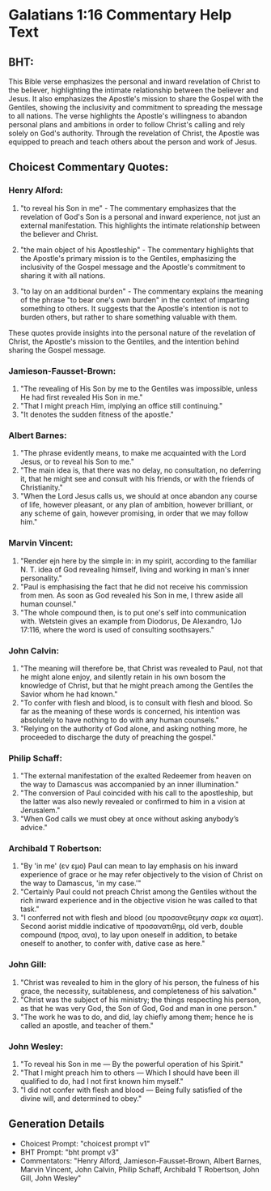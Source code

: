 # Galatians 1:16 Commentary Help Text

## BHT:
This Bible verse emphasizes the personal and inward revelation of Christ to the believer, highlighting the intimate relationship between the believer and Jesus. It also emphasizes the Apostle's mission to share the Gospel with the Gentiles, showing the inclusivity and commitment to spreading the message to all nations. The verse highlights the Apostle's willingness to abandon personal plans and ambitions in order to follow Christ's calling and rely solely on God's authority. Through the revelation of Christ, the Apostle was equipped to preach and teach others about the person and work of Jesus.

## Choicest Commentary Quotes:
### Henry Alford:
1. "to reveal his Son in me" - The commentary emphasizes that the revelation of God's Son is a personal and inward experience, not just an external manifestation. This highlights the intimate relationship between the believer and Christ.

2. "the main object of his Apostleship" - The commentary highlights that the Apostle's primary mission is to the Gentiles, emphasizing the inclusivity of the Gospel message and the Apostle's commitment to sharing it with all nations.

3. "to lay on an additional burden" - The commentary explains the meaning of the phrase "to bear one's own burden" in the context of imparting something to others. It suggests that the Apostle's intention is not to burden others, but rather to share something valuable with them.

These quotes provide insights into the personal nature of the revelation of Christ, the Apostle's mission to the Gentiles, and the intention behind sharing the Gospel message.

### Jamieson-Fausset-Brown:
1. "The revealing of His Son by me to the Gentiles was impossible, unless He had first revealed His Son in me."
2. "That I might preach Him, implying an office still continuing."
3. "It denotes the sudden fitness of the apostle."

### Albert Barnes:
1. "The phrase evidently means, to make me acquainted with the Lord Jesus, or to reveal his Son to me."
2. "The main idea is, that there was no delay, no consultation, no deferring it, that he might see and consult with his friends, or with the friends of Christianity."
3. "When the Lord Jesus calls us, we should at once abandon any course of life, however pleasant, or any plan of ambition, however brilliant, or any scheme of gain, however promising, in order that we may follow him."

### Marvin Vincent:
1. "Render ejn here by the simple in: in my spirit, according to the familiar N. T. idea of God revealing himself, living and working in man's inner personality."
2. "Paul is emphasising the fact that he did not receive his commission from men. As soon as God revealed his Son in me, I threw aside all human counsel."
3. "The whole compound then, is to put one's self into communication with. Wetstein gives an example from Diodorus, De Alexandro, 1Jo 17:116, where the word is used of consulting soothsayers."

### John Calvin:
1. "The meaning will therefore be, that Christ was revealed to Paul, not that he might alone enjoy, and silently retain in his own bosom the knowledge of Christ, but that he might preach among the Gentiles the Savior whom he had known."
2. "To confer with flesh and blood, is to consult with flesh and blood. So far as the meaning of these words is concerned, his intention was absolutely to have nothing to do with any human counsels."
3. "Relying on the authority of God alone, and asking nothing more, he proceeded to discharge the duty of preaching the gospel."

### Philip Schaff:
1. "The external manifestation of the exalted Redeemer from heaven on the way to Damascus was accompanied by an inner illumination."
2. "The conversion of Paul coincided with his call to the apostleship, but the latter was also newly revealed or confirmed to him in a vision at Jerusalem."
3. "When God calls we must obey at once without asking anybody’s advice."

### Archibald T Robertson:
1. "By 'in me' (εν εμο) Paul can mean to lay emphasis on his inward experience of grace or he may refer objectively to the vision of Christ on the way to Damascus, 'in my case.'" 
2. "Certainly Paul could not preach Christ among the Gentiles without the rich inward experience and in the objective vision he was called to that task."
3. "I conferred not with flesh and blood (ου προσανεθεμην σαρκ κα αιματ). Second aorist middle indicative of προσανατιθημ, old verb, double compound (προσ, ανα), to lay upon oneself in addition, to betake oneself to another, to confer with, dative case as here."

### John Gill:
1. "Christ was revealed to him in the glory of his person, the fulness of his grace, the necessity, suitableness, and completeness of his salvation."
2. "Christ was the subject of his ministry; the things respecting his person, as that he was very God, the Son of God, God and man in one person."
3. "The work he was to do, and did, lay chiefly among them; hence he is called an apostle, and teacher of them."

### John Wesley:
1. "To reveal his Son in me — By the powerful operation of his Spirit." 
2. "That I might preach him to others — Which I should have been ill qualified to do, had I not first known him myself."
3. "I did not confer with flesh and blood — Being fully satisfied of the divine will, and determined to obey."


## Generation Details
- Choicest Prompt: "choicest prompt v1"
- BHT Prompt: "bht prompt v3"
- Commentators: "Henry Alford, Jamieson-Fausset-Brown, Albert Barnes, Marvin Vincent, John Calvin, Philip Schaff, Archibald T Robertson, John Gill, John Wesley"
